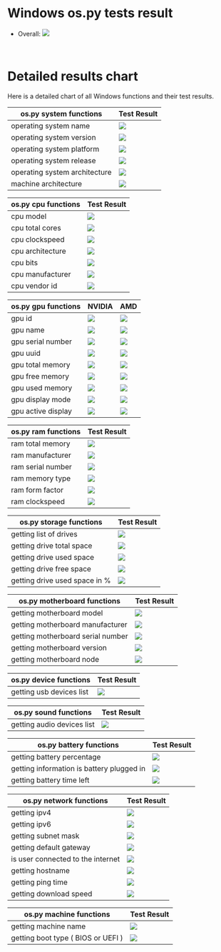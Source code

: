 # Windows os.py tests result
 * Overall: <img src="https://img.shields.io/badge/Windows_build-partially_passing-yellow.svg"/>

<br/>

# Detailed results chart
Here is a detailed chart of all Windows functions and their test results.

| os.py system functions        | Test Result                                                               |
|-------------------------------|---------------------------------------------------------------------------|
| operating system name         | <img src="https://img.shields.io/badge/Windows_build-passing-green.svg"/> |
| operating system version      | <img src="https://img.shields.io/badge/Windows_build-passing-green.svg"/> |
| operating system platform     | <img src="https://img.shields.io/badge/Windows_build-passing-green.svg"/> |
| operating system release      | <img src="https://img.shields.io/badge/Windows_build-passing-green.svg"/> |
| operating system architecture | <img src="https://img.shields.io/badge/Windows_build-passing-green.svg"/> |
| machine architecture          | <img src="https://img.shields.io/badge/Windows_build-passing-green.svg"/> |

| os.py cpu functions | Test Result                                                               |
|---------------------|---------------------------------------------------------------------------|
| cpu model           | <img src="https://img.shields.io/badge/Windows_build-passing-green.svg"/> |
| cpu total cores     | <img src="https://img.shields.io/badge/Windows_build-passing-green.svg"/> |
| cpu clockspeed      | <img src="https://img.shields.io/badge/Windows_build-passing-green.svg"/> |
| cpu architecture    | <img src="https://img.shields.io/badge/Windows_build-passing-green.svg"/> |
| cpu bits            | <img src="https://img.shields.io/badge/Windows_build-passing-green.svg"/> |
| cpu manufacturer    | <img src="https://img.shields.io/badge/Windows_build-passing-green.svg"/> |
| cpu vendor id       | <img src="https://img.shields.io/badge/Windows_build-passing-green.svg"/> |

| os.py gpu functions | NVIDIA                                                                    | AMD                                                                         |
|---------------------|---------------------------------------------------------------------------|-----------------------------------------------------------------------------|
| gpu id              | <img src="https://img.shields.io/badge/Windows_build-passing-green.svg"/> | <img src="https://img.shields.io/badge/Windows_build-not_passing-red.svg"/> |
| gpu name            | <img src="https://img.shields.io/badge/Windows_build-passing-green.svg"/> | <img src="https://img.shields.io/badge/Windows_build-not_passing-red.svg"/> |
| gpu serial number   | <img src="https://img.shields.io/badge/Windows_build-passing-green.svg"/> | <img src="https://img.shields.io/badge/Windows_build-not_passing-red.svg"/> |
| gpu uuid            | <img src="https://img.shields.io/badge/Windows_build-passing-green.svg"/> | <img src="https://img.shields.io/badge/Windows_build-not_passing-red.svg"/> |
| gpu total memory    | <img src="https://img.shields.io/badge/Windows_build-passing-green.svg"/> | <img src="https://img.shields.io/badge/Windows_build-not_passing-red.svg"/> |
| gpu free memory     | <img src="https://img.shields.io/badge/Windows_build-passing-green.svg"/> | <img src="https://img.shields.io/badge/Windows_build-not_passing-red.svg"/> |
| gpu used memory     | <img src="https://img.shields.io/badge/Windows_build-passing-green.svg"/> | <img src="https://img.shields.io/badge/Windows_build-not_passing-red.svg"/> |
| gpu display mode    | <img src="https://img.shields.io/badge/Windows_build-passing-green.svg"/> | <img src="https://img.shields.io/badge/Windows_build-not_passing-red.svg"/> |
| gpu active display  | <img src="https://img.shields.io/badge/Windows_build-passing-green.svg"/> | <img src="https://img.shields.io/badge/Windows_build-not_passing-red.svg"/> |

| os.py ram functions | Test Result                                                               |
|---------------------|---------------------------------------------------------------------------|
| ram total memory    | <img src="https://img.shields.io/badge/Windows_build-passing-green.svg"/> |
| ram manufacturer    | <img src="https://img.shields.io/badge/Windows_build-passing-green.svg"/> |
| ram serial number   | <img src="https://img.shields.io/badge/Windows_build-passing-green.svg"/> |
| ram memory type     | <img src="https://img.shields.io/badge/Windows_build-passing-green.svg"/> |
| ram form factor     | <img src="https://img.shields.io/badge/Windows_build-passing-green.svg"/> |
| ram clockspeed      | <img src="https://img.shields.io/badge/Windows_build-passing-green.svg"/> |

| os.py storage functions       | Test Result                                                               |
|-------------------------------|---------------------------------------------------------------------------|
| getting list of drives        | <img src="https://img.shields.io/badge/Windows_build-passing-green.svg"/> |
| getting drive total space     | <img src="https://img.shields.io/badge/Windows_build-passing-green.svg"/> |
| getting drive used space      | <img src="https://img.shields.io/badge/Windows_build-passing-green.svg"/> |
| getting drive free space      | <img src="https://img.shields.io/badge/Windows_build-passing-green.svg"/> |
| getting drive used space in % | <img src="https://img.shields.io/badge/Windows_build-passing-green.svg"/> |

| os.py motherboard functions       | Test Result                                                               |
|-----------------------------------|---------------------------------------------------------------------------|
| getting motherboard model         | <img src="https://img.shields.io/badge/Windows_build-passing-green.svg"/> |
| getting motherboard manufacturer  | <img src="https://img.shields.io/badge/Windows_build-passing-green.svg"/> |
| getting motherboard serial number | <img src="https://img.shields.io/badge/Windows_build-passing-green.svg"/> |
| getting motherboard version       | <img src="https://img.shields.io/badge/Windows_build-passing-green.svg"/> |
| getting motherboard node          | <img src="https://img.shields.io/badge/Windows_build-passing-green.svg"/> |

| os.py device functions   | Test Result                                                               |
|--------------------------|---------------------------------------------------------------------------|
| getting usb devices list | <img src="https://img.shields.io/badge/Windows_build-passing-green.svg"/> |

| os.py sound functions      | Test Result                                                               |
|----------------------------|---------------------------------------------------------------------------|
| getting audio devices list | <img src="https://img.shields.io/badge/Windows_build-passing-green.svg"/> |

| os.py battery functions                   | Test Result                                                               |
|-------------------------------------------|---------------------------------------------------------------------------|
| getting battery percentage                | <img src="https://img.shields.io/badge/Windows_build-passing-green.svg"/> |
| getting information is battery plugged in | <img src="https://img.shields.io/badge/Windows_build-passing-green.svg"/> |
| getting battery time left                 | <img src="https://img.shields.io/badge/Windows_build-passing-green.svg"/> |

| os.py network functions           | Test Result                                                               |
|-----------------------------------|---------------------------------------------------------------------------|
| getting ipv4                      | <img src="https://img.shields.io/badge/Windows_build-passing-green.svg"/> |
| getting ipv6                      | <img src="https://img.shields.io/badge/Windows_build-passing-green.svg"/> |
| getting subnet mask               | <img src="https://img.shields.io/badge/Windows_build-passing-green.svg"/> |
| getting default gateway           | <img src="https://img.shields.io/badge/Windows_build-passing-green.svg"/> |
| is user connected to the internet | <img src="https://img.shields.io/badge/Windows_build-passing-green.svg"/> |
| getting hostname                  | <img src="https://img.shields.io/badge/Windows_build-passing-green.svg"/> |
| getting ping time                 | <img src="https://img.shields.io/badge/Windows_build-passing-green.svg"/> |
| getting download speed            | <img src="https://img.shields.io/badge/Windows_build-passing-green.svg"/> |

| os.py machine functions            | Test Result                                                               |
|------------------------------------|---------------------------------------------------------------------------|
| getting machine name               | <img src="https://img.shields.io/badge/Windows_build-passing-green.svg"/> |
| getting boot type ( BIOS or UEFI ) | <img src="https://img.shields.io/badge/Windows_build-passing-green.svg"/> |
